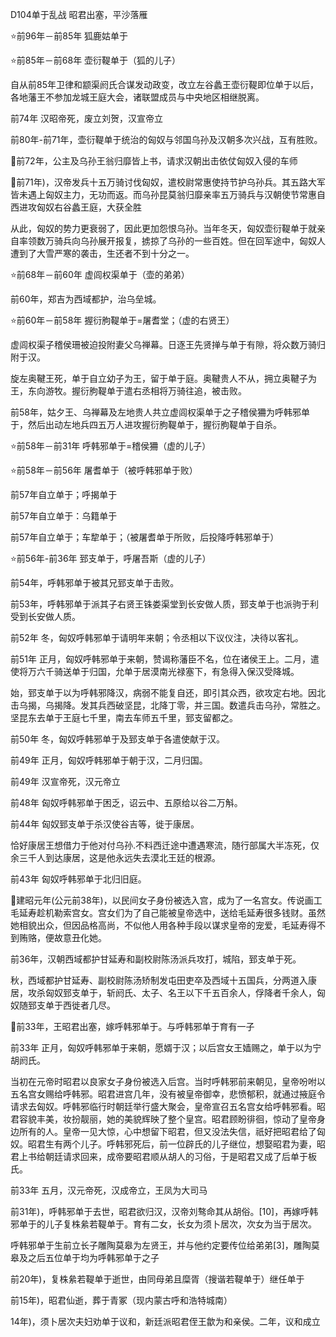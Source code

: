 D104单于乱战  昭君出塞，平沙落雁





⭐️前96年－前85年 狐鹿姑单于

⭐️前85年－前68年 壶衍鞮单于（狐的儿子）

自从前85年卫律和颛渠阏氏合谋发动政变，改立左谷蠡王壶衍鞮即位单于以后，各地藩王不参加龙城王庭大会，诸联盟成员与中央地区相继脱离。

前74年 汉昭帝死，废立刘贺，汉宣帝立

前80年-前71年，壶衍鞮单于统治的匈奴与邻国乌孙及汉朝多次兴战，互有胜败。

🌹前72年，公主及乌孙王翁归靡皆上书，请求汉朝出击依仗匈奴入侵的车师

🌹前71年)，汉帝发兵十五万骑讨伐匈奴，遣校尉常惠使持节护乌孙兵。其五路大军皆未遇上匈奴主力，无功而返。而乌孙昆莫翁归靡亲率五万骑兵与汉朝使节常惠自西进攻匈奴右谷蠡王庭，大获全胜

从此，匈奴的势力更衰弱了，因此更加怨恨乌孙。当年冬天，匈奴壶衍鞮单于就亲自率领数万骑兵向乌孙展开报复，掳掠了乌孙的一些百姓。但在回军途中，匈奴人遭到了大雪严寒的袭击，生还者不到十分之一。

⭐️前68年－前60年  虚闾权渠单于（壶的弟弟）

前60年，郑吉为西域都护，治乌垒城。

⭐️前60年－前58年 握衍朐鞮单于=屠耆堂；（虚的右贤王）

虚闾权渠子稽侯珊被迫投附妻父乌禅幕。日逐王先贤掸与单于有隙，将众数万骑归附于汉。

旋左奥鞬王死，单于自立幼子为王，留于单于庭。奥鞬贵人不从，拥立奥鞬子为王，东向游牧。握衍朐鞮单于遣右丞相将万骑往追，被击败。

前58年，姑夕王、乌禅幕及左地贵人共立虚闾权渠单于之子稽侯狦为呼韩邪单于，然后出动左地兵四五万人进攻握衍朐鞮单于，握衍朐鞮单于自杀。

⭐️前58年－前31年 呼韩邪单于=稽侯狦（虚的儿子）

⭐️前58年－前56年 屠耆单于（被呼韩邪单于败）

前57年自立单于；呼揭单于

前57年自立单于：乌籍单于

前57年自立单于；车犂单于；（被屠耆单于所败，后投降呼韩邪单于）

⭐️前56年-前36年  郅支单于，呼屠吾斯（虚的儿子）

前54年，呼韩邪单于被其兄郅支单于击败。

前53年，呼韩邪单于派其子右贤王铢娄渠堂到长安做人质，郅支单于也派驹于利受到长安做人质。

前52年 冬，匈奴呼韩邪单于请明年来朝；令丞相以下议仪注，决待以客礼。

前51年	正月，匈奴呼韩邪单于来朝，赞谒称藩臣不名，位在诸侯王上。二月，遣使将万六千骑送单于归国，允单于居漠南光禄塞下，有急得入保汉受降城。

始，郅支单于以为呼韩邪降汉，病弱不能复自还，即引其众西，欲攻定右地。因北击乌揭，乌揭降。发其兵西破坚昆，北降丁零，并三国。数遣兵击乌孙，常胜之。坚昆东去单于王庭七千里，南去车师五千里，郅支留都之。

前50年	冬，匈奴呼韩邪单于及郅支单于各遣使献于汉。

前49年	正月，匈奴呼韩邪单于朝于汉，二月归国。

前49年 汉宣帝死，汉元帝立 

前48年 匈奴呼韩邪单于困乏，诏云中、五原给以谷二万斛。

前44年 匈奴郅支单于杀汉使谷吉等，徙于康居。

恰好康居王想借力于他对付乌孙.不料西迁途中遭遇寒流，随行部属大半冻死，仅余三千人到达康居，这是他永远失去漠北王廷的根源。

前43年 匈奴呼韩邪单于北归旧庭。

🌹建昭元年(公元前38年)，以民间女子身份被选入宫，成为了一名宫女。传说画工毛延寿趁机勒索宫女。宫女们为了自己能被皇帝选中，送给毛延寿很多钱财。虽然她相貌出众，但因品格高尚，不似他人用各种手段以谋求皇帝的宠爱，毛延寿得不到贿赂，便故意丑化她。



前36年，汉朝西域都护甘延寿和副校尉陈汤派兵攻打，城陷，郅支单于死。

秋，西域都护甘延寿、副校尉陈汤矫制发屯田吏卒及西域十五国兵，分两道入康居，攻杀匈奴郅支单于，斩阏氏、太子、名王以下千五百余人，俘降者千余人，匈奴随郅支单于西徙者几尽。

🌹前33年，王昭君出塞，嫁呼韩邪单于。与呼韩邪单于育有一子

前33年	正月，匈奴呼韩邪单于来朝，愿婿于汉；以后宫女王嫱赐之，单于以为宁胡阏氏。

当初在元帝时昭君以良家女子身份被选入后宫。当时呼韩邪前来朝见，皇帝吩咐以五名宫女赐给呼韩邪。昭君进宫几年，没有被皇帝御幸，悲愤郁积，就通过掖庭令请求去匈奴。呼韩邪临行时朝廷举行盛大聚会，皇帝宣召五名宫女给呼韩邪看。昭君容貌丰美，妆扮靓丽，她的美貌辉映了整个皇宫。昭君顾盼徘徊，惊动了皇帝身边所有的人。皇帝一见大惊，心中想留下昭君，但又没法失信，祇好把昭君给了匈奴。昭君生有两个儿子。呼韩邪死后，前一位辟氏的儿子继位，想娶昭君为妻，昭君上书给朝廷请求回来，成帝要昭君顺从胡人的习俗，于是昭君又成了后单于板氏。

前33年 五月，汉元帝死，汉成帝立，王凤为大司马

 前31年)，呼韩邪单于去世，昭君欲归汉，汉帝刘骜命其从胡俗。[10]，再嫁呼韩邪单于的儿子复株絫若鞮单于。育有二女，长女为须卜居次，次女为当于居次。

呼韩邪单于生前立长子雕陶莫皋为左贤王，并与他约定要传位给弟弟[3]，雕陶莫皋及之后五位单于均为呼韩邪单于之子

前20年)，复株絫若鞮单于逝世，由同母弟且糜胥（搜谐若鞮单于）继任单于

前15年)，昭君仙逝，葬于青冢（现内蒙古呼和浩特城南）

14年)，须卜居次夫妇劝单于议和，新廷派昭君侄王歙为和亲侯。二年，议和成立